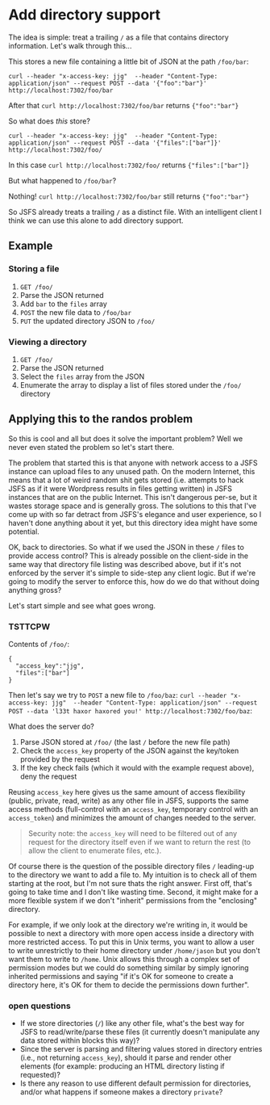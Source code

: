 # Add directory support

The idea is simple: treat a trailing `/` as a file that contains directory information.  Let's walk through this...

This stores a new file containing a little bit of JSON at the path `/foo/bar`:

`curl --header "x-access-key: jjg"  --header "Content-Type: application/json" --request POST --data '{"foo":"bar"}' http://localhost:7302/foo/bar`

After that `curl http://localhost:7302/foo/bar` returns `{"foo":"bar"}`

So what does *this* store?

`curl --header "x-access-key: jjg"  --header "Content-Type: application/json" --request POST --data '{"files":["bar"]}' http://localhost:7302/foo/`

In this case `curl http://localhost:7302/foo/` returns `{"files":["bar"]}`

But what happened to `/foo/bar`?

Nothing!  `curl http://localhost:7302/foo/bar` still returns `{"foo":"bar"}`

So JSFS already treats a trailing `/` as a distinct file.  With an intelligent client I think we can use this alone to add directory support.

## Example

### Storing a file

1. `GET /foo/`
2. Parse the JSON returned
3. Add `bar` to the `files` array
4. `POST` the new file data to `/foo/bar`
5. `PUT` the updated directory JSON to `/foo/`

### Viewing a directory

1. `GET /foo/`
2. Parse the JSON returned
3. Select the `files` array from the JSON
4. Enumerate the array to display a list of files stored under the `/foo/` directory

## Applying this to the randos problem

So this is cool and all but does it solve the important problem?  Well we never even stated the problem so let's start there.

The problem that started this is that anyone with network access to a JSFS instance can upload files to any unused path.  On the modern Internet, this means that a lot of weird random shit gets stored (i.e. attempts to hack JSFS as if it were Wordpress results in files getting written) in JSFS instances that are on the public Internet.  This isn't dangerous per-se, but it wastes storage space and is generally gross.  The solutions to this that I've come up with so far detract from JSFS's elegance and user experience, so I haven't done anything about it yet, but this directory idea might have some potential.

OK, back to directories.  So what if we used the JSON in these `/` files to provide access control?  This is already possible on the client-side in the same way that directory file listing was described above, but if it's not enforced by the server it's simple to side-step any client logic.  But if we're going to modify the server to enforce this, how do we do that without doing anything gross?

Let's start simple and see what goes wrong.

### TSTTCPW

Contents of `/foo/`:

```
{
  "access_key":"jjg",
  "files":["bar"]
}
```

Then let's say we try to `POST` a new file to `/foo/baz`:
`curl --header "x-access-key: jjg"  --header "Content-Type: application/json" --request POST --data 'l33t haxor haxored you!' http://localhost:7302/foo/baz`:

What does the server do?

1. Parse JSON stored at `/foo/` (the last `/` before the new file path)
2. Check the `access_key` property of the JSON against the key/token provided by the request
3. If the key check fails (which it would with the example request above), deny the request

Reusing `access_key` here gives us the same amount of access flexibility (public, private, read, write) as any other file in JSFS, supports the same access methods (full-control with an `access_key`, temporary control with an `access_token`) and minimizes the amount of changes needed to the server.

> Security note: the `access_key` will need to be filtered out of any request for the directory itself even if we want to return the rest (to allow the client to enumerate files, etc.).

Of course there is the question of the possible directory files `/` leading-up to the directory we want to add a file to.  My intuition is to check all of them starting at the root, but I'm not sure thats the right answer.  First off, that's going to take time and I don't like wasting time.  Second, it might make for a more flexible system if we don't "inherit" permissions from the "enclosing" directory.

For example, if we only look at the directory we're writing in, it would be possible to next a directory with more open access inside a directory with more restricted access.  To put this in Unix terms, you want to allow a user to write unrestrictly to their home directory under `/home/jason` but you don't want them to write to `/home`.  Unix allows this through a complex set of permission modes but we could do something similar by simply ignoring inherited permissions and saying "if it's OK for someone to create a directory here, it's OK for them to decide the permissions down further".

### open questions

* If we store directories (`/`) like any other file, what's the best way for JSFS to read/write/parse these files (it currently doesn't manipulate any data stored within blocks this way)?
* Since the server is parsing and filtering values stored in directory entries (i.e., not returning `access_key`), should it parse and render other elements (for example: producing an HTML directory listing if requested)?
* Is there any reason to use different default permission for directories, and/or what happens if someone makes a directory `private`?
